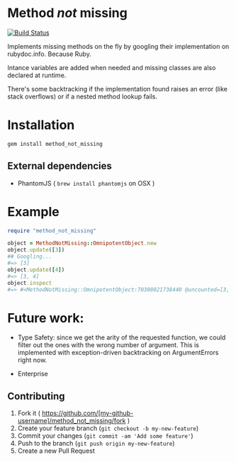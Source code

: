# Method *not* missing
[![Build Status](https://travis-ci.org/Jell/method_not_missing.svg?branch=master)](https://travis-ci.org/Jell/method_not_missing)

Implements missing methods on the fly by googling their implementation
on rubydoc.info. Because Ruby.

Intance variables are added when needed and missing classes are also
declared at runtime.

There's some backtracking if the implementation found raises an error
(like stack overflows) or if a nested method lookup fails.

# Installation

```sh
gem install method_not_missing
```

## External dependencies

- PhantomJS ( `brew install phantomjs` on OSX )

# Example

```ruby
require "method_not_missing"

object = MethodNotMissing::OmnipotentObject.new
object.update([3])
## Googling...
#=> [3]
object.update([4])
#=> [3, 4]
object.inspect
#=> #<MethodNotMissing::OmnipotentObject:70308021738440 @uncounted=[3, 4]>
```

# Future work:

- Type Safety: since we get the arity of the requested function, we
  could filter out the ones with the wrong number of argument. This is
  implemented with exception-driven backtracking on ArgumentErrors
  right now.

- Enterprise

## Contributing

1. Fork it ( https://github.com/[my-github-username]/method_not_missing/fork )
2. Create your feature branch (`git checkout -b my-new-feature`)
3. Commit your changes (`git commit -am 'Add some feature'`)
4. Push to the branch (`git push origin my-new-feature`)
5. Create a new Pull Request
